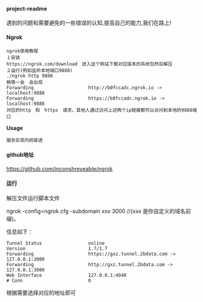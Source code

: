 #### project-readme

遇到的问题和需要避免的一些错误的认知,提高自己的能力,我们在路上!

#### Ngrok

```
ngrok使用教程
１安装
https://ngrok.com/download　进入这个网站下载对应版本的系统包然后解压
２运行(例如监听本地端口9888)
./ngrok http 9888 
稍等一会　会出现
Forwarding                    http://b0fccadc.ngrok.io -> localhost:9888                                                                                                                                            
Forwarding                    https://b0fccadc.ngrok.io -> localhost:9888           
对应的http　和　https　请求，其他人通过访问上述两个ip链接都可以访问到本地的9888端口
```


**Usage**

    服务实现内网穿透

#### github地址
https://github.com/inconshreveable/ngrok

#### 运行
解压文件运行脚本文件

ngrok -config=ngrok.cfg -subdomain xxx 3000 //(xxx 是你自定义的域名前缀)。

信息如下：
```
Tunnel Status                 online
Version                       1.7/1.7
Forwarding                    https://gxz.tunnel.2bdata.com -> 127.0.0.1:3000
Forwarding                    http://gxz.tunnel.2bdata.com -> 127.0.0.1:3000
Web Interface                 127.0.0.1:4040
# Conn                        0
```

根据需要选择对应的地址即可